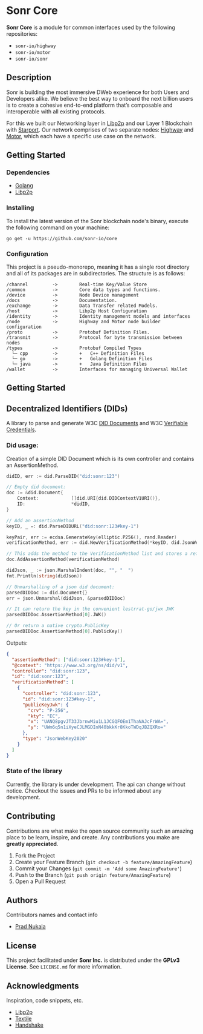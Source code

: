 
# Sonr Core

**Sonr Core** is a module for common interfaces used by the following repositories:

- `sonr-io/highway`
- `sonr-io/motor`
- `sonr-io/sonr`

## Description

Sonr is building the most immersive DWeb experience for both Users and Developers alike. We believe the best way to onboard the next billion users is to create a cohesive end-to-end platform that’s composable and interoperable with all existing protocols.

For this we built our Networking layer in [Libp2p](“https://libp2p.io”) and our Layer 1 Blockchain with [Starport](“https://starport.com”). Our network comprises of two separate nodes: [Highway](“https://github.com/sonr-io/highway”) and [Motor](“https://github.com/sonr-io/motor”), which each have a specific use case on the network.

## Getting Started

### Dependencies

- [Golang](https://go.dev)
- [Libp2p](https://libp2p.io)

### Installing

To install the latest version of the Sonr blockchain node's binary, execute the following command on your machine:

``` shell
go get -u https://github.com/sonr-io/core
```

### Configuration

This project is a pseudo-monorepo, meaning it has a single root directory and all of its packages are in subdirectories. The structure is as follows:

``` text
/channel         ->        Real-time Key/Value Store
/common          ->        Core data types and functions.
/device          ->        Node Device management
/docs            ->        Documentation.
/exchange        ->        Data Transfer related Models.
/host            ->        Libp2p Host Configuration
/identity        ->        Identity management models and interfaces
/node            ->        Highway and Motor node builder configuration
/proto           ->        Protobuf Definition Files.
/transmit        ->        Protocol for byte transmission between nodes
/types           ->        Protobuf Compiled Types
  └─ cpp         ->        +   C++ Definition Files
  └─ go          ->        +   Golang Definition Files
  └─ java        ->        +   Java Definition Files
/wallet          ->        Interfaces for managing Universal Wallet
```

## Getting Started

## Decentralized Identifiers (DIDs)

A library to parse and generate W3C [DID Documents](https://www.w3.org/TR/did-core/) and W3C [Verifiable Credentials](https://www.w3.org/TR/vc-data-model/).

### Did usage:

Creation of a simple DID Document which is its own controller and contains an AssertionMethod.

```go
didID, err := did.ParseDID("did:sonr:123")

// Empty did document:
doc := &did.Document{
    Context:            []did.URI{did.DIDContextV1URI()},
    ID:                 *didID,
}

// Add an assertionMethod
keyID, _ =: did.ParseDIDURL("did:sonr:123#key-1")

keyPair, err := ecdsa.GenerateKey(elliptic.P256(), rand.Reader)
verificationMethod, err := did.NewVerificationMethod(*keyID, did.JsonWebKey2020, did.DID{}, keyPair.Public())

// This adds the method to the VerificationMethod list and stores a reference to the assertion list
doc.AddAssertionMethod(verificationMethod)

didJson, _ := json.MarshalIndent(doc, "", "  ")
fmt.Println(string(didJson))

// Unmarshalling of a json did document:
parsedDIDDoc := did.Document{}
err = json.Unmarshal(didJson, &parsedDIDDoc)

// It can return the key in the convenient lestrrat-go/jwx JWK
parsedDIDDoc.AssertionMethod[0].JWK()

// Or return a native crypto.PublicKey
parsedDIDDoc.AssertionMethod[0].PublicKey()

```

Outputs:

```json
{
  "assertionMethod": ["did:sonr:123#key-1"],
  "@context": "https://www.w3.org/ns/did/v1",
  "controller": "did:sonr:123",
  "id": "did:sonr:123",
  "verificationMethod": [
    {
      "controller": "did:sonr:123",
      "id": "did:sonr:123#key-1",
      "publicKeyJwk": {
        "crv": "P-256",
        "kty": "EC",
        "x": "UANQ8pgvJT33JbrnwMiu1L1JCGQFOEm1ThaNAJcFrWA=",
        "y": "UWm6q5n1iXyeCJLMGDInN40bkkKr8KkoTWDqJBZQXRo="
      },
      "type": "JsonWebKey2020"
    }
  ]
}
```

### State of the library

Currently, the library is under development. The api can change without notice.
Checkout the issues and PRs to be informed about any development.


## Contributing

Contributions are what make the open source community such an amazing place to be learn, inspire, and create. Any contributions you make are **greatly appreciated**.

1. Fork the Project
2. Create your Feature Branch (`git checkout -b feature/AmazingFeature`)
3. Commit your Changes (`git commit -m 'Add some AmazingFeature'`)
4. Push to the Branch (`git push origin feature/AmazingFeature`)
5. Open a Pull Request

## Authors

Contributors names and contact info

- [Prad Nukala](“https://github.com/prnk28”)

## License

This project facilitated under **Sonr Inc.** is distributed under the **GPLv3 License**. See `LICENSE.md` for more information.

## Acknowledgments

Inspiration, code snippets, etc.

- [Libp2p](https://libp2p.io/)
- [Textile](https://www.textile.io/)
- [Handshake](https://handshake.org/)
